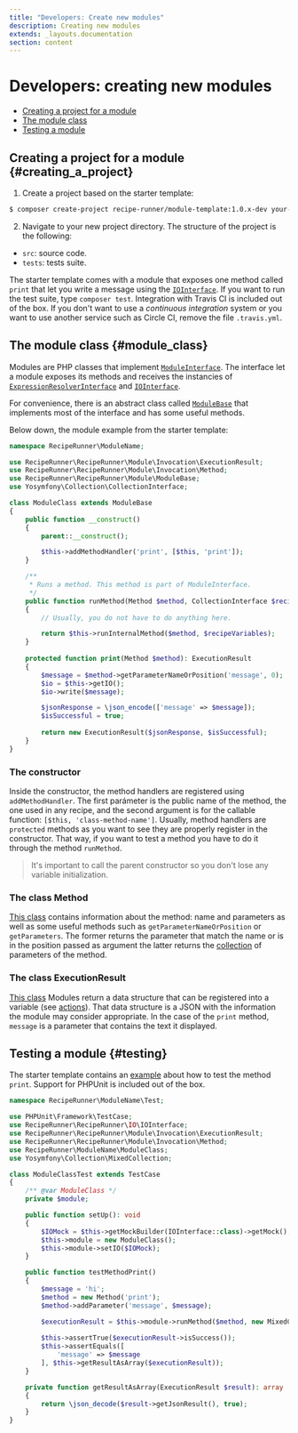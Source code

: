 ```yaml
---
title: "Developers: Create new modules"
description: Creating new modules
extends: _layouts.documentation
section: content
---
```


# Developers: creating new modules

* [Creating a project for a module](#creating_a_project)
* [The module class](#module_class)
* [Testing a module](#testing)

## Creating a project for a module {#creating_a_project}

1. Create a project based on the starter template:

```bash
$ composer create-project recipe-runner/module-template:1.0.x-dev your-module-name
```

2. Navigate to your new project directory. The structure of the project is the following:

* `src`: source code.
* `tests`: tests suite.

The starter template comes with a module that exposes one method called `print` that let you write a message using
the [`IOInterface`](https://github.com/recipe-runner/recipe-runner/blob/master/src/IO/IOInterface.php).
If you want to run the test suite, type `composer test`. Integration with Travis CI is included out of the box.
If you don't want to use a *continuous integration* system or you want to use another service such as Circle CI, remove
the file `.travis.yml`.

## The module class {#module_class}

Modules are PHP classes that implement [`ModuleInterface`](https://github.com/recipe-runner/recipe-runner/blob/master/src/Module/ModuleInterface.php). The interface let a module exposes its methods and receives the instancies of 
[`ExpressionResolverInterface`](https://github.com/recipe-runner/recipe-runner/blob/master/src/Expression/ExpressionResolverInterface.php)
and [`IOInterface`](https://github.com/recipe-runner/recipe-runner/blob/master/src/IO/IOInterface.php).

For convenience, there is an abstract class called [`ModuleBase`](https://github.com/recipe-runner/recipe-runner/blob/master/src/Module/ModuleBase.php) that implements most of the interface and has some useful methods.

Below down, the module example from the starter template:

```php
namespace RecipeRunner\ModuleName;

use RecipeRunner\RecipeRunner\Module\Invocation\ExecutionResult;
use RecipeRunner\RecipeRunner\Module\Invocation\Method;
use RecipeRunner\RecipeRunner\Module\ModuleBase;
use Yosymfony\Collection\CollectionInterface;

class ModuleClass extends ModuleBase
{
    public function __construct()
    {
        parent::__construct();

        $this->addMethodHandler('print', [$this, 'print']);
    }

    /**
     * Runs a method. This method is part of ModuleInterface.
     */
    public function runMethod(Method $method, CollectionInterface $recipeVariables) : ExecutionResult
    {
        // Usually, you do not have to do anything here.

        return $this->runInternalMethod($method, $recipeVariables);
    }
    
    protected function print(Method $method): ExecutionResult
    {
        $message = $method->getParameterNameOrPosition('message', 0);
        $io = $this->getIO();
        $io->write($message);

        $jsonResponse = \json_encode(['message' => $message]);
        $isSuccessful = true;
 
        return new ExecutionResult($jsonResponse, $isSuccessful);
    }
}
```
### The constructor

Inside the constructor, the method handlers are registered using `addMethodHandler`.
The first parámeter is the public name of the method, the one used in any recipe, and the second
argument is for the callable function: `[$this, 'class-method-name']`. Usually, method handlers
are `protected` methods as you want to see they are properly register in the constructor. That
way, if you want to test a method you have to do it through the method `runMethod`.

> It's important to call the parent constructor so you don't lose any variable initialization.

### The class Method

[This class](https://github.com/recipe-runner/recipe-runner/blob/master/src/Module/Invocation/Method.php)
contains information about the method: name and parameters as well as some useful methods such as
`getParameterNameOrPosition` or `getParameters`. The former returns the parameter that match the name or is in the position passed as argument the latter returns the [collection](https://github.com/yosymfony/collection) of parameters of the method.

### The class ExecutionResult

[This class](https://github.com/recipe-runner/recipe-runner/blob/master/src/Module/Invocation/ExecutionResult.php)
Modules return a data structure that can be registered into a variable (see [actions](actions/#registering_execution)). That data structure is a JSON with the information the module may consider
appropriate. In the case of the `print` method, `message` is a parameter that contains the text
it displayed.

## Testing a module {#testing}

The starter template contains an [example](https://github.com/recipe-runner/module-template/blob/master/tests/ModuleClassTest.php)
about how to test the method `print`. Support for PHPUnit is included out of the box.

```php
namespace RecipeRunner\ModuleName\Test;

use PHPUnit\Framework\TestCase;
use RecipeRunner\RecipeRunner\IO\IOInterface;
use RecipeRunner\RecipeRunner\Module\Invocation\ExecutionResult;
use RecipeRunner\RecipeRunner\Module\Invocation\Method;
use RecipeRunner\ModuleName\ModuleClass;
use Yosymfony\Collection\MixedCollection;

class ModuleClassTest extends TestCase
{
    /** @var ModuleClass */
    private $module;

    public function setUp(): void
    {
        $IOMock = $this->getMockBuilder(IOInterface::class)->getMock();
        $this->module = new ModuleClass();
        $this->module->setIO($IOMock);
    }

    public function testMethodPrint()
    {
        $message = 'hi';
        $method = new Method('print');
        $method->addParameter('message', $message);

        $executionResult = $this->module->runMethod($method, new MixedCollection());
        
        $this->assertTrue($executionResult->isSuccess());
        $this->assertEquals([
            'message' => $message
        ], $this->getResultAsArray($executionResult));
    }

    private function getResultAsArray(ExecutionResult $result): array
    {
        return \json_decode($result->getJsonResult(), true);
    }
}
```